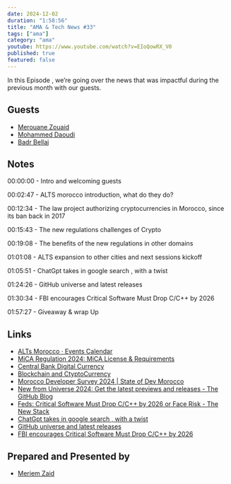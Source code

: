 ```yaml
---
date: 2024-12-02
duration: "1:58:56"
title: "AMA & Tech News #33"
tags: ["ama"]
category: "ama"
youtube: https://www.youtube.com/watch?v=EIoQowRX_V0
published: true
featured: false
---
```


In this Episode , we’re going over the news that was impactful during the previous month with our guests.

## Guests

- [Merouane Zouaid](https://x.com/merouanezouaid)
- [Mohammed Daoudi](https://twitter.com/MIduoad)
- [Badr Bellaj](http://bellaj.freehostia.com/)

## Notes

00:00:00 - Intro and welcoming guests

00:02:47 - ALTS morocco introduction, what do they do?

00:12:34 - The law project authorizing cryptocurrencies in Morocco, since its ban back in 2017

00:15:43 - The new regulations challenges of Crypto

00:19:08 - The benefits of the new regulations in other domains

01:01:08 - ALTS expansion to other cities and next sessions kickoff 

01:05:51 - ChatGpt takes in google search , with a twist

01:24:26 - GitHub universe and latest releases 

01:30:34 - FBI encourages Critical Software Must Drop C/C++ by 2026

01:57:27 - Giveaway & wrap Up 

## Links

- [ALTs Morocco · Events Calendar](https://lu.ma/alts.morocco)
- [MiCA Regulation 2024: MiCA License &amp; Requirements](https://gofaizen-sherle.com/crypto-assets-mica-regulation)
- [Central Bank Digital Currency](https://www.imf.org/en/Topics/fintech/central-bank-digital-currency/virtual-handbook)
- [Blockchain and CtyptoCurrency](https://www.youtube.com/watch?v=OTEpZ1bfdzY&ab_channel=GeeksBlaBla)
- [Morocco Developer Survey 2024 | State of Dev Morocco](https://stateofdev.ma/)
- [New from Universe 2024: Get the latest previews and releases - The GitHub Blog](https://github.blog/news-insights/product-news/universe-2024-previews-releases/)
- [Feds: Critical Software Must Drop C/C++ by 2026 or Face Risk - The New Stack](https://thenewstack.io/feds-critical-software-must-drop-c-c-by-2026-or-face-risk/)
- [ChatGpt takes in google search , with a twist](https://www.youtube.com/watch?v=In2DISyMTnM)
- [GitHub universe and latest releases ](https://github.blog/news-insights/product-news/universe-2024-previews-releases/)
- [FBI encourages Critical Software Must Drop C/C++ by 2026](https://thenewstack.io/feds-critical-software-must-drop-c-c-by-2026-or-face-risk/)

## Prepared and Presented by

- [Meriem Zaid](https://www.linkedin.com/in/meriem-zaid-652852187/)
